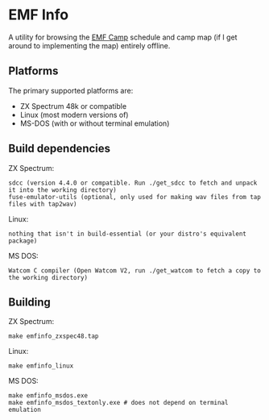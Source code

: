 # EMF Info

A utility for browsing the [EMF Camp](https://www.emfcamp.org/) schedule and camp map (if I get around to implementing the map) entirely offline.

## Platforms

The primary supported platforms are:
- ZX Spectrum 48k or compatible
- Linux (most modern versions of)
- MS-DOS (with or without terminal emulation)

## Build dependencies

ZX Spectrum:

    sdcc (version 4.4.0 or compatible. Run ./get_sdcc to fetch and unpack it into the working directory)
    fuse-emulator-utils (optional, only used for making wav files from tap files with tap2wav)

Linux:

    nothing that isn't in build-essential (or your distro's equivalent package)

MS DOS:

    Watcom C compiler (Open Watcom V2, run ./get_watcom to fetch a copy to the working directory)

## Building

ZX Spectrum:

    make emfinfo_zxspec48.tap

Linux:

    make emfinfo_linux


MS DOS:

    make emfinfo_msdos.exe
    make emfinfo_msdos_textonly.exe # does not depend on terminal emulation

